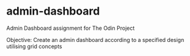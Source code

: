 # admin-dashboard
Admin Dashboard assignment for The Odin Project


Objective: Create an admin dashboard according to a specified design utilising grid concepts
